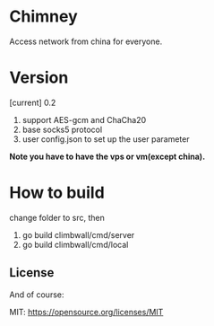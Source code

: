 # Chimney

Access network from china for everyone.



# Version

[current] 0.2

1. support AES-gcm and ChaCha20
2. base socks5 protocol
3. user config.json to set up the user parameter


**Note you have to have the vps or vm(except china).**


# How to build
change folder to src, then

1. go build climbwall/cmd/server
2. go build climbwall/cmd/local


## License

And of course:

MIT: https://opensource.org/licenses/MIT


